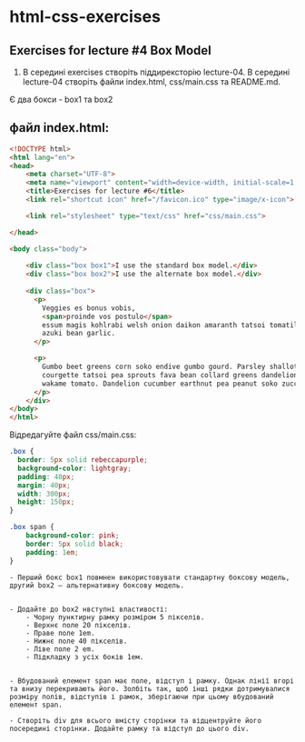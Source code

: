# html-css-exercises

## Exercises for lecture #4 Box Model

1. В середині exercises створіть піддирексторію lecture-04. В середині lecture-04 створіть файли index.html, css/main.css та README.md.

Є два бокси - box1 та box2

## файл index.html:

```html
<!DOCTYPE html>
<html lang="en">
<head>
    <meta charset="UTF-8">
    <meta name="viewport" content="width=device-width, initial-scale=1.0">
    <title>Exercises for lecture #6</title>
    <link rel="shortcut icon" href="/favicon.ico" type="image/x-icon">

    <link rel="stylesheet" type="text/css" href="css/main.css">

</head>

<body class="body">
    
    <div class="box box1">I use the standard box model.</div>
    <div class="box box2">I use the alternate box model.</div>
    
    <div class="box">
      <p>
        Veggies es bonus vobis,
        <span>proinde vos postulo</span>
        essum magis kohlrabi welsh onion daikon amaranth tatsoi tomatillo melon
        azuki bean garlic.
      </p>

      <p>
        Gumbo beet greens corn soko endive gumbo gourd. Parsley shallot
        courgette tatsoi pea sprouts fava bean collard greens dandelion okra
        wakame tomato. Dandelion cucumber earthnut pea peanut soko zucchini.
      </p>
    </div>
</body>
</html>
```

Відредагуйте файл css/main.css:

```css
.box {
  border: 5px solid rebeccapurple;
  background-color: lightgray;
  padding: 40px;
  margin: 40px;
  width: 300px;
  height: 150px;
}

.box span {
    background-color: pink;
    border: 5px solid black;
    padding: 1em;
}

```

    - Перший бокс box1 повмнен використовувати стандартну боксову модель, другий box2 – альтернативну боксову модель. 


    - Додайте до box2 нвступні властивості:
        - Чорну пунктирну рамку розміром 5 пікселів.
        - Верхнє поле 20 пікселів.
        - Праве поле 1em.
        - Нижнє поле 40 пікселів.
        - Ліве поле 2 em.
        - Підкладку з усіх боків 1ем.


    - Вбудований елемент span має поле, відступ і рамку. Однак лінії вгорі та внизу перекривають його. Золбіть так, щоб інші рядки дотримувалися розміру полів, відступів і рамок, зберігаючи при цьому вбудований елемент span.

    - Створіть div для всього вмісту сторінки та відцентруйте його посередині сторінки. Додайте рамку та відступ до цього div.
